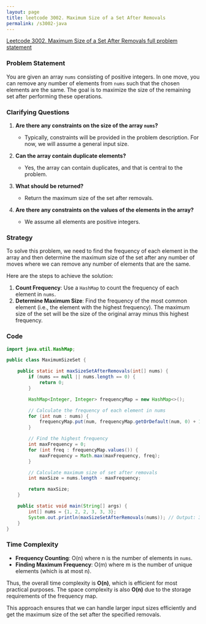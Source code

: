 ```yaml
---
layout: page
title: leetcode 3002. Maximum Size of a Set After Removals
permalink: /s3002-java
---
```

[Leetcode 3002. Maximum Size of a Set After Removals full problem statement](https://algoadvance.github.io/algoadvance/l3002)
### Problem Statement

You are given an array `nums` consisting of positive integers. In one move, you can remove any number of elements from `nums` such that the chosen elements are the same. The goal is to maximize the size of the remaining set after performing these operations.

### Clarifying Questions

1. **Are there any constraints on the size of the array `nums`?**
   - Typically, constraints will be provided in the problem description. For now, we will assume a general input size.

2. **Can the array contain duplicate elements?**
   - Yes, the array can contain duplicates, and that is central to the problem.

3. **What should be returned?**
   - Return the maximum size of the set after removals.

4. **Are there any constraints on the values of the elements in the array?**
   - We assume all elements are positive integers.

### Strategy

To solve this problem, we need to find the frequency of each element in the array and then determine the maximum size of the set after any number of moves where we can remove any number of elements that are the same. 

Here are the steps to achieve the solution:

1. **Count Frequency**: Use a `HashMap` to count the frequency of each element in `nums`.
2. **Determine Maximum Size**: Find the frequency of the most common element (i.e., the element with the highest frequency). The maximum size of the set will be the size of the original array minus this highest frequency.

### Code

```java
import java.util.HashMap;

public class MaximumSizeSet {

    public static int maxSizeSetAfterRemovals(int[] nums) {
        if (nums == null || nums.length == 0) {
            return 0;
        }

        HashMap<Integer, Integer> frequencyMap = new HashMap<>();

        // Calculate the frequency of each element in nums
        for (int num : nums) {
            frequencyMap.put(num, frequencyMap.getOrDefault(num, 0) + 1);
        }

        // Find the highest frequency
        int maxFrequency = 0;
        for (int freq : frequencyMap.values()) {
            maxFrequency = Math.max(maxFrequency, freq);
        }

        // Calculate maximum size of set after removals
        int maxSize = nums.length - maxFrequency;

        return maxSize;
    }

    public static void main(String[] args) {
        int[] nums = {1, 2, 2, 3, 3, 3};
        System.out.println(maxSizeSetAfterRemovals(nums)); // Output: 3
    }
}
```

### Time Complexity

- **Frequency Counting**: O(n) where n is the number of elements in `nums`.
- **Finding Maximum Frequency**: O(m) where m is the number of unique elements (which is at most n). 

Thus, the overall time complexity is **O(n)**, which is efficient for most practical purposes. The space complexity is also **O(n)** due to the storage requirements of the frequency map.

This approach ensures that we can handle larger input sizes efficiently and get the maximum size of the set after the specified removals.